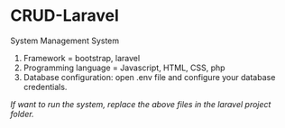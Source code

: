# CRUD-Laravel

System Management System 
1. Framework = bootstrap, laravel 
2. Programming language = Javascript, HTML, CSS, php
3. Database configuration: open .env file and configure your database credentials.

*If want to run the system, replace the above files in the laravel project folder.*
